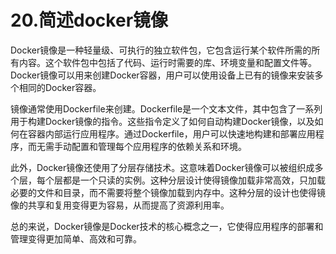 # 20.简述docker镜像

Docker镜像是一种轻量级、可执行的独立软件包，它包含运行某个软件所需的所有内容。这个软件包中包括了代码、运行时需要的库、环境变量和配置文件等。Docker镜像可以用来创建Docker容器，用户可以使用设备上已有的镜像来安装多个相同的Docker容器。

镜像通常使用Dockerfile来创建。Dockerfile是一个文本文件，其中包含了一系列用于构建Docker镜像的指令。这些指令定义了如何自动构建Docker镜像，以及如何在容器内部运行应用程序。通过Dockerfile，用户可以快速地构建和部署应用程序，而无需手动配置和管理每个应用程序的依赖关系和环境。

此外，Docker镜像还使用了分层存储技术。这意味着Docker镜像可以被组织成多个层，每个层都是一个只读的实例。这种分层设计使得镜像加载非常高效，只加载必要的文件和目录，而不需要将整个镜像加载到内存中。这种分层的设计也使得镜像的共享和复用变得更为容易，从而提高了资源利用率。

总的来说，Docker镜像是Docker技术的核心概念之一，它使得应用程序的部署和管理变得更加简单、高效和可靠。